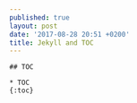 ```yaml
---
published: true
layout: post
date: '2017-08-28 20:51 +0200'
title: Jekyll and TOC
---
```

    ## TOC
    
    * TOC
    {:toc}
